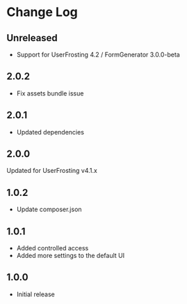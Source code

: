 # Change Log

## Unreleased
- Support for UserFrosting 4.2 / FormGenerator 3.0.0-beta

## 2.0.2
- Fix assets bundle issue

## 2.0.1
- Updated dependencies

## 2.0.0
Updated for UserFrosting v4.1.x

## 1.0.2
- Update composer.json

## 1.0.1
- Added controlled access
- Added more settings to the default UI

## 1.0.0
- Initial release
